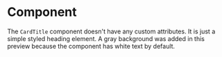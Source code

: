# Component
The `CardTitle` component doesn't have any custom attributes. It is just a simple styled heading element. A gray background was added in this preview because the component has white text by default.
